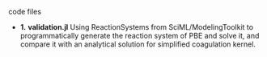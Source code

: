 code files
- **1.** **validation.jl** 
Using ReactionSystems from SciML/ModelingToolkit to programmatically generate the reaction system of PBE and solve it, and compare it with an analytical solution for simplified coagulation kernel.
